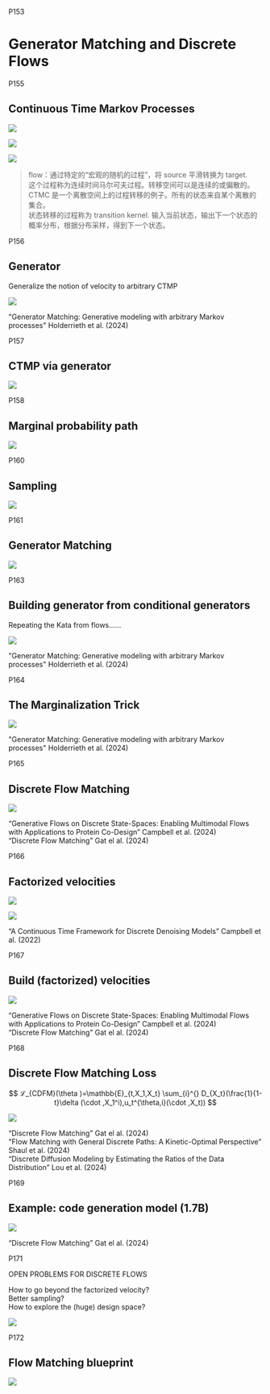
P153    
# Generator Matching and Discrete Flows

P155     
## Continuous Time Markov Processes    

![](../assets/P155图-1.png)

![](../assets/P155图-2.png)

![](../assets/P155图-3.png)

> flow：通过特定的“宏观的随机的过程”，将 source 平滑转换为 target.     
这个过程称为连续时间马尔可夫过程。转移空间可以是连续的或偏散的。    
CTMC 是一个离散空间上的过程转移的例子。所有的状态来自某个离散的集合。       
状态转移的过程称为 transition kernel. 输入当前状态，输出下一个状态的概率分布，根据分布采样，得到下一个状态。     

P156    
## Generator

Generalize the notion of velocity to arbitrary CTMP 

![](../assets/P156图.png)

"Generator Matching: Generative modeling with arbitrary Markov processes" Holderrieth et al. (2024)      

P157    
## CTMP via generator

![](../assets/P157图.png)

P158     
## Marginal probability path

![](../assets/P158图.png)

P160    
## Sampling

![](../assets/P160图.png)


P161     
## Generator Matching    

![](../assets/P161图.png)

P163      
## Building generator from conditional generators

Repeating the Kata from flows……      

![](../assets/P163图.png)

"Generator Matching: Generative modeling with arbitrary Markov processes" Holderrieth et al. (2024)     

P164     
## The Marginalization Trick 

![](../assets/P164图.png)

"Generator Matching: Generative modeling with arbitrary Markov processes" Holderrieth et al. (2024)     

P165    
## Discrete Flow Matching

![](../assets/P165图.png)

“Generative Flows on Discrete State-Spaces: Enabling Multimodal Flows with Applications to Protein Co-Design” Campbell et al. (2024)      
“Discrete Flow Matching” Gat el al. (2024)       

P166    
## Factorized velocities

![](../assets/P166图-1.png)

![](../assets/P166图-2.png)

“A Continuous Time Framework for Discrete Denoising Models” Campbell et al. (2022)     

P167    
## Build (factorized) velocities

![](../assets/P167图.png)

“Generative Flows on Discrete State-Spaces: Enabling Multimodal Flows with Applications to Protein Co-Design” Campbell et al. (2024)     
“Discrete Flow Matching” Gat el al. (2024)     

P168    
## Discrete Flow Matching Loss


$$
ℒ_{CDFM}(\theta )=\mathbb{E}_{t,X_1,X_t} \sum_{i}^{} D_{X_t}(\frac{1}{1-t}\delta (\cdot ,X_1^i),u_t^{\theta,i}(\cdot ,X_t))  
$$

![](../assets/P168图.png)

“Discrete Flow Matching” Gat el al. (2024)    
"Flow Matching with General Discrete Paths: A Kinetic-Optimal Perspective” Shaul et al. (2024)    
“Discrete Diffusion Modeling by Estimating the Ratios of the Data Distribution” Lou et al. (2024)     

P169    
## Example: code generation model (1.7B)    

![](../assets/P169图.png)

“Discrete Flow Matching” Gat el al. (2024)     

P171    

OPEN PROBLEMS FOR DISCRETE FLOWS     

How to go beyond the factorized velocity?     
Better sampling?    
How to explore the (huge) design space?     

![](../assets/P170图.png)

P172    
## Flow Matching blueprint   

![](../assets/P172图.png)
